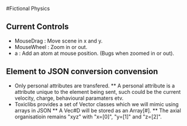 #Fictional Physics

## Current Controls

* MouseDrag : Move scene in x and y.
* MouseWheel : Zoom in or out.
* a : Add an atom at mouse position. (Bugs when zoomed in or out).

## Element to JSON conversion convension

* Only personal attributes are transfered.
** A personal attribute is a attribute unique to the element being sent, such could be the current velocity, charge, behavioural paramaters etv.
* Toxiclibs provides a set of Vector classes which we will mimic using arrays in JSON
** A Vec#D will be stored as an Array[#].
** The axial organisatioin remains "xyz" with "x=[0]", "y=[1]" and "z=[2]".
